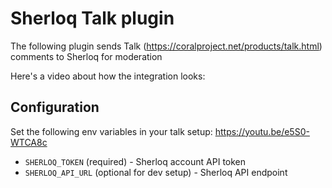 # Sherloq Talk plugin

The following plugin sends Talk (https://coralproject.net/products/talk.html) comments to Sherloq for moderation

Here's a video about how the integration looks: 

## Configuration


Set the following env variables in your talk setup: https://youtu.be/e5S0-WTCA8c

- `SHERLOQ_TOKEN` (required) - Sherloq account API token
- `SHERLOQ_API_URL` (optional for dev setup) - Sherloq API endpoint 
